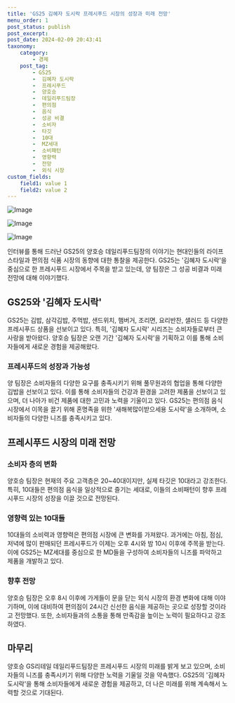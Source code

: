 ```yaml
---
title: 'GS25 김혜자 도시락 프레시푸드 시장의 성장과 미래 전망'
menu_order: 1
post_status: publish
post_excerpt: 
post_date: 2024-02-09 20:43:41
taxonomy:
    category:
        - 경제
    post_tag:
        - GS25
        -  김혜자 도시락
        -  프레시푸드
        -  양호승
        -  데일리푸드팀장
        -  편의점
        -  음식
        -  성공 비결
        -  소비자
        -  타깃
        -  10대
        -  MZ세대
        -  소비패턴
        -  영향력
        -  전망
        -  외식 시장
custom_fields:
    field1: value 1
    field2: value 2
---
```


![Image](https://imgnews.pstatic.net/image/003/2024/02/09/NISI20240208_0001477517_web_20240208123710_20240209060705785.jpg?type=w647)

![Image](https://imgnews.pstatic.net/image/003/2024/02/09/NISI20240125_0001466924_web_20240125101406_20240209060705788.jpg?type=w647)

![Image](https://imgnews.pstatic.net/image/003/2024/02/09/NISI20240208_0001477518_web_20240208123907_20240209060705791.jpg?type=w647)

인터뷰를 통해 드러난 GS25의 양호승 데일리푸드팀장의 이야기는 현대인들의 라이프스타일과 편의점 식품 시장의 동향에 대한 통찰을 제공한다. GS25는 '김혜자 도시락'을 중심으로 한 프레시푸드 시장에서 주목을 받고 있는데, 양 팀장은 그 성공 비결과 미래 전망에 대해 이야기했다.
## GS25와 '김혜자 도시락'
GS25는 김밥, 삼각김밥, 주먹밥, 샌드위치, 햄버거, 조리면, 요리반찬, 샐러드 등 다양한 프레시푸드 상품을 선보이고 있다. 특히, '김혜자 도시락' 시리즈는 소비자들로부터 큰 사랑을 받아왔다. 양호승 팀장은 오랜 기간 '김혜자 도시락'을 기획하고 이를 통해 소비자들에게 새로운 경험을 제공해왔다.
### 프레시푸드의 성장과 가능성
양 팀장은 소비자들의 다양한 요구를 충족시키기 위해 풀무원과의 협업을 통해 다양한 김밥을 선보이고 있다. 이를 통해 소비자들의 건강과 환경을 고려한 제품을 선보이고 있으며, 더 나아가 비건 제품에 대한 고민과 노력을 기울이고 있다.
GS25는 편의점 음식 시장에서 이목을 끌기 위해 혼명족을 위한 '새해복많이받으세용 도시락'을 소개하며, 소비자들의 다양한 니즈를 충족시키고 있다.
## 프레시푸드 시장의 미래 전망
### 소비자 층의 변화
양호승 팀장은 현재의 주요 고객층은 20~40대이지만, 실제 타깃은 10대라고 강조한다. 특히, 10대들은 편의점 음식을 일상적으로 즐기는 세대로, 이들의 소비패턴이 향후 프레시푸드 시장의 성장을 이끌 것으로 전망된다.
### 영향력 있는 10대들
10대들의 소비력과 영향력은 편의점 시장에 큰 변화를 가져왔다. 과거에는 아침, 점심, 저녁에 많이 판매되던 프레시푸드가 이제는 오후 4시와 밤 10시 이후에 주목을 받는다. 이에 GS25는 MZ세대를 중심으로 한 MD들을 구성하여 소비자들의 니즈를 파악하고 제품을 개발하고 있다.
### 향후 전망
양호승 팀장은 오후 8시 이후에 가게들이 문을 닫는 외식 시장의 환경 변화에 대해 이야기하며, 이에 대비하여 편의점이 24시간 신선한 음식을 제공하는 곳으로 성장할 것이라고 전망했다. 또한, 소비자들과의 소통을 통해 만족감을 높이는 노력이 필요하다고 강조하였다.
## 마무리
양호승 GS리테일 데일리푸드팀장은 프레시푸드 시장의 미래를 밝게 보고 있으며, 소비자들의 니즈를 충족시키기 위해 다양한 노력을 기울일 것을 약속했다. GS25의 '김혜자 도시락'을 통해 소비자들에게 새로운 경험을 제공하고, 더 나은 미래를 위해 계속해서 노력할 것으로 기대된다.
